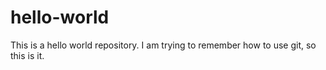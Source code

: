 # hello-world
This is a hello world repository.
I am trying to remember how to use git, so this is it.
